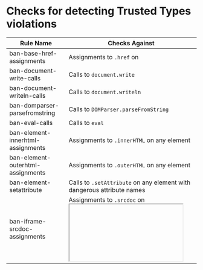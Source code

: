 # Checks for detecting Trusted Types violations

<!-- mdformat off(compatibility with GitHub) -->

Rule Name                         | Checks Against
--------------------------------- | --------------
ban-base-href-assignments         | Assignments to `.href` on <base>
ban-document-write-calls          | Calls to `document.write`
ban-document-writeln-calls        | Calls to `document.writeln`
ban-domparser-parsefromstring     | Calls to `DOMParser.parseFromString`
ban-eval-calls                    | Calls to `eval`
ban-element-innerhtml-assignments | Assignments to `.innerHTML` on any element
ban-element-outerhtml-assignments | Assignments to `.outerHTML` on any element
ban-element-setattribute          | Calls to `.setAttribute` on any element with dangerous attribute names
ban-iframe-srcdoc-assignments     | Assignments to `.srcdoc` on <iframe>
ban-script-appendchild-calls      | Calls to `.appendChild` on <script>
ban-script-content-assignments    | Assignments to `.text` and `.textContent` on <script>
ban-script-src-assignments        | Assignments to `.src` on <script>
ban-shared-worker-calls           | Calls to the constructor of `SharedWorker`
ban-worker-calls                  | Calls to the constructor of `Worker`
ban-window-stringfunctiondef      | Calls to `setInternal` and `setTimeout` with strings as the first argument
ban-trustedtypes-createpolicy     | Calls to `TrustedTypePolicyFactory.createPolicy`

<!-- mdformat on -->

# Support for the safevalues library

The [safevalues](https://github.com/google/safevalues) library offers a set of
APIs to construct Trusted Types. There are legitimate cases where these APIs are
not expressive enough or the migration is blocked by legacy issues. The library
offer some "unsafe" APIs to make exceptions for these cases, but uses of unsafe
APIs should be closely monitored and documented, which can be achieved by two
additional rules offered by tsec: "ban-legacy-conversions" and
"ban-reviewed-conversions".

Please see the safevalues
[documentations](https://github.com/google/safevalues#reviewed-and-legacy-conversions)
for details.

